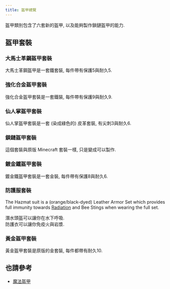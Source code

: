 ```yaml
---
title: 盔甲總覽
---
```


盔甲類別包含了六套新的盔甲, 以及能夠製作鎖鏈盔甲的能力.

## 盔甲套裝

### 大馬士革鋼盔甲套裝

大馬士革鋼盔甲是一套鐵套裝, 每件帶有保護5與耐久5.

### 強化合金盔甲套裝

強化合金盔甲套裝是一套鐵裝, 每件帶有保護9與耐久9.

### 仙人掌盔甲套裝

仙人掌盔甲套裝是一套 (染成綠色的) 皮革套裝, 有尖刺3與耐久6.

### 鎖鏈盔甲套裝

這個套裝與原版 Minecraft 套裝一樣, 只是變成可以製作.

### 鍍金鐵盔甲套裝

鍍金鐵盔甲套裝是一套金裝, 每件帶有保護8與耐久6.

### 防護服套裝

The Hazmat suit is a (orange/black-dyed) Leather Armor Set which provides full immunity towards [Radiation](../Resources/Radiation/Radiation.md) and Bee Stings when wearing the full set.

潛水頭盔可以讓你在水下呼吸.  
防護衣可以讓你免疫火與岩漿.

### 黃金盔甲套裝

黃金盔甲套裝是原版的金套裝, 每件都帶有耐久10.

## 也請參考

* [魔法盔甲](../Magical-Armor/Magical-Armor.md)
